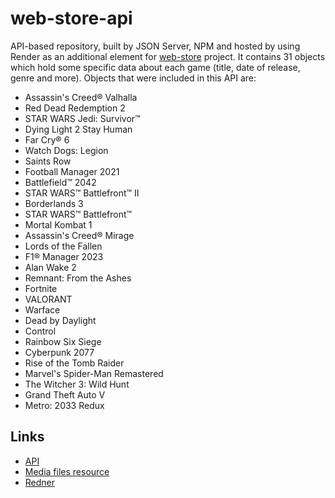 # web-store-api

API-based repository, built by JSON Server, NPM and hosted by using Render as an additional element for [web-store](https://github.com/artyom285/web-store) project. It contains 31 objects which hold some specific data about each game (title, date of release, genre and more). Objects that were included in this API are: 

* Assassin's Creed® Valhalla
* Red Dead Redemption 2
* STAR WARS Jedi: Survivor™
* Dying Light 2 Stay Human
* Far Cry® 6
* Watch Dogs: Legion
* Saints Row
* Football Manager 2021
* Battlefield™ 2042
* STAR WARS™ Battlefront™ II
* Borderlands 3
* STAR WARS™ Battlefront™
* Mortal Kombat 1
* Assassin's Creed® Mirage
* Lords of the Fallen
* F1® Manager 2023
* Alan Wake 2
* Remnant: From the Ashes
* Fortnite
* VALORANT
* Warface
* Dead by Daylight
* Control
* Rainbow Six Siege
* Cyberpunk 2077
* Rise of the Tomb Raider
* Marvel's Spider-Man Remastered
* The Witcher 3: Wild Hunt
* Grand Theft Auto V
* Metro: 2033 Redux

## Links
* [API](https://games-api-m8ak.onrender.com/games)
* [Media files resource](https://store.epicgames.com/en-US/)
* [Redner](https://render.com/)